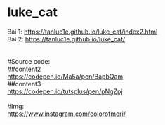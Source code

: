 # luke_cat<br>
Bài 1: https://tanluc1e.github.io/luke_cat/index2.html<br>
Bài 2: https://tanluc1e.github.io/luke_cat/<br>
<br>
<br>
#Source code:<br>
##content2<br>
https://codepen.io/Ma5a/pen/BapbQam<br>
##content3<br>
https://codepen.io/tutsplus/pen/pNgZpj<br>
<br>
#Img:<br>
https://www.instagram.com/colorofmori/<br>
